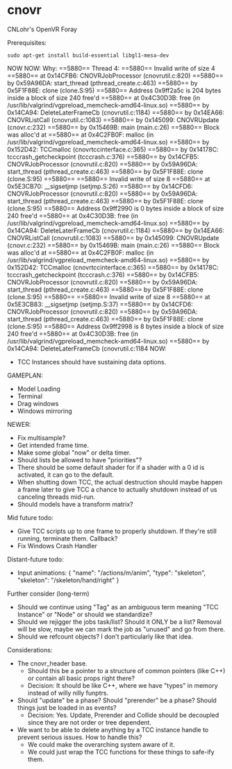 # cnovr
CNLohr's OpenVR Foray

Prerequisites:

`
sudo apt-get install build-essential libgl1-mesa-dev
`

NOW NOW:
 Why:
==5880== Thread 4:
==5880== Invalid write of size 4
==5880==    at 0x14CFB6: CNOVRJobProcessor (cnovrutil.c:820)
==5880==    by 0x59A96DA: start_thread (pthread_create.c:463)
==5880==    by 0x5F1F88E: clone (clone.S:95)
==5880==  Address 0x9ff2a5c is 204 bytes inside a block of size 240 free'd
==5880==    at 0x4C30D3B: free (in /usr/lib/valgrind/vgpreload_memcheck-amd64-linux.so)
==5880==    by 0x14CA94: DeleteLaterFrameCb (cnovrutil.c:1184)
==5880==    by 0x14EA66: CNOVRListCall (cnovrutil.c:1083)
==5880==    by 0x145099: CNOVRUpdate (cnovr.c:232)
==5880==    by 0x15469B: main (main.c:26)
==5880==  Block was alloc'd at
==5880==    at 0x4C2FB0F: malloc (in /usr/lib/valgrind/vgpreload_memcheck-amd64-linux.so)
==5880==    by 0x152D42: TCCmalloc (cnovrtccinterface.c:365)
==5880==    by 0x14178C: tcccrash_getcheckpoint (tcccrash.c:376)
==5880==    by 0x14CFB5: CNOVRJobProcessor (cnovrutil.c:820)
==5880==    by 0x59A96DA: start_thread (pthread_create.c:463)
==5880==    by 0x5F1F88E: clone (clone.S:95)
==5880== 
==5880== Invalid write of size 8
==5880==    at 0x5E3CB70: __sigsetjmp (setjmp.S:26)
==5880==    by 0x14CFD6: CNOVRJobProcessor (cnovrutil.c:820)
==5880==    by 0x59A96DA: start_thread (pthread_create.c:463)
==5880==    by 0x5F1F88E: clone (clone.S:95)
==5880==  Address 0x9ff2990 is 0 bytes inside a block of size 240 free'd
==5880==    at 0x4C30D3B: free (in /usr/lib/valgrind/vgpreload_memcheck-amd64-linux.so)
==5880==    by 0x14CA94: DeleteLaterFrameCb (cnovrutil.c:1184)
==5880==    by 0x14EA66: CNOVRListCall (cnovrutil.c:1083)
==5880==    by 0x145099: CNOVRUpdate (cnovr.c:232)
==5880==    by 0x15469B: main (main.c:26)
==5880==  Block was alloc'd at
==5880==    at 0x4C2FB0F: malloc (in /usr/lib/valgrind/vgpreload_memcheck-amd64-linux.so)
==5880==    by 0x152D42: TCCmalloc (cnovrtccinterface.c:365)
==5880==    by 0x14178C: tcccrash_getcheckpoint (tcccrash.c:376)
==5880==    by 0x14CFB5: CNOVRJobProcessor (cnovrutil.c:820)
==5880==    by 0x59A96DA: start_thread (pthread_create.c:463)
==5880==    by 0x5F1F88E: clone (clone.S:95)
==5880== 
==5880== Invalid write of size 8
==5880==    at 0x5E3CB83: __sigsetjmp (setjmp.S:37)
==5880==    by 0x14CFD6: CNOVRJobProcessor (cnovrutil.c:820)
==5880==    by 0x59A96DA: start_thread (pthread_create.c:463)
==5880==    by 0x5F1F88E: clone (clone.S:95)
==5880==  Address 0x9ff2998 is 8 bytes inside a block of size 240 free'd
==5880==    at 0x4C30D3B: free (in /usr/lib/valgrind/vgpreload_memcheck-amd64-linux.so)
==5880==    by 0x14CA94: DeleteLaterFrameCb (cnovrutil.c:1184
NOW:
 * TCC Instances should have sustaining data options.

GAMEPLAN:
 * Model Loading
 * Terminal
 * Drag windows
 * Windows mirroring

NEWER:
 * Fix multisample?
 * Get intended frame time.
 * Make some global "now" or delta timer.
 * Should lists be allowed to have "priorities"?
 * There should be some default shader for if a shader with a 0 id is activated, it can go to the default.
 * When shutting down TCC, the actual destruction should maybe happen a frame later to give TCC a chance to actually shutdown instead of us canceling threads mid-run.
 * Should models have a transform matrix?

Mid future todo:
 * Give TCC scripts up to one frame to properly shutdown.  If they're still running, terminate them.  Callback?
 * Fix Windows Crash Handler

Distant-future todo:
 * Input animations: { "name": "/actions/m/anim", "type": "skeleton", "skeleton": "/skeleton/hand/right" }

Further consider (long-term)
 * Should we continue using "Tag" as an ambiguous term meaning "TCC Instance" or "Node" or should we standardize?
 * Should we rejigger the jobs task/list?  Should it ONLY be a list?  Removal will be slow, maybe we can mark
    the job as "unused" and go from there.
 * Should we refcount objects?  I don't particularly like that idea.

Considerations:
 * The cnovr_header base.
   * Should this be a pointer to a structure of common pointers (like C++) or contain all basic props right there?
   * Decision: It should be like C++, where we have "types" in memory instead of willy nilly funptrs.
 * Should "update" be a phase?  Should "prerender" be a phase?  Should things just be loaded in as events?
   * Decision: Yes.  Update, Prerender and Collide should be decoupled since they are not order or tree dependent.
 * We want to be able to delete anything by a TCC instance handle to prevent serious issues.  How to handle this?
   * We could make the overarching system aware of it.
   * We could just wrap the TCC functions for these things to safe-ify them.


